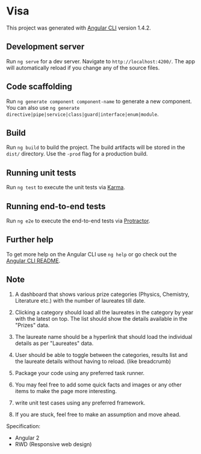 # Visa

This project was generated with [Angular CLI](https://github.com/angular/angular-cli) version 1.4.2.

## Development server

Run `ng serve` for a dev server. Navigate to `http://localhost:4200/`. The app will automatically reload if you change any of the source files.

## Code scaffolding

Run `ng generate component component-name` to generate a new component. You can also use `ng generate directive|pipe|service|class|guard|interface|enum|module`.

## Build

Run `ng build` to build the project. The build artifacts will be stored in the `dist/` directory. Use the `-prod` flag for a production build.

## Running unit tests

Run `ng test` to execute the unit tests via [Karma](https://karma-runner.github.io).

## Running end-to-end tests

Run `ng e2e` to execute the end-to-end tests via [Protractor](http://www.protractortest.org/).

## Further help

To get more help on the Angular CLI use `ng help` or go check out the [Angular CLI README](https://github.com/angular/angular-cli/blob/master/README.md).

## Note

1. A dashboard that shows various prize categories (Physics, Chemistry, Literature etc.) with the number of laureates till date.

2. Clicking a category should load all the laureates in the category by year with the latest on top. The list should show the details available in the "Prizes" data.

3. The laureate name should be a hyperlink that should load the individual details as per "Laureates" data.

4. User should be able to toggle between the categories, results list and the laureate details without having to reload. (like breadcrumb)

5. Package your code using any preferred task runner.

6. You may feel free to add some quick facts and images or any other items to make the page more interesting.

7. write unit test cases using any preferred framework.

8. If you are stuck, feel free to make an assumption and move ahead.

Specification:
- Angular 2
- RWD (Responsive web design)
